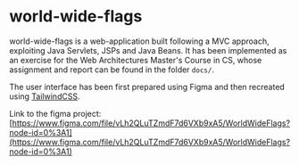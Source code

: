 # world-wide-flags

world-wide-flags is a web-application built following a MVC approach, exploiting Java Servlets, JSPs and Java Beans. It has been implemented as an exercise for the Web Architectures Master's Course in CS, whose assignment and report can be found in the folder `docs/`.

The user interface has been first prepared using Figma and then recreated using [TailwindCSS](https://tailwindcss.com/).

Link to the figma project: [https://www.figma.com/file/vLh2QLuTZmdF7d6VXb9xA5/WorldWideFlags?node-id=0%3A1](https://www.figma.com/file/vLh2QLuTZmdF7d6VXb9xA5/WorldWideFlags?node-id=0%3A1)
